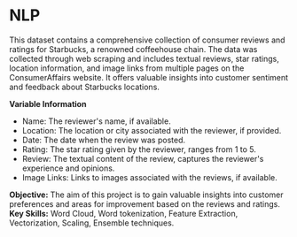 # NLP
This dataset contains a comprehensive collection of consumer reviews and ratings for Starbucks, a renowned coffeehouse chain. The data was collected through web scraping and includes textual reviews, star ratings, location information, and image links from multiple pages on the ConsumerAffairs website. It offers valuable insights into customer sentiment and feedback about Starbucks locations.

**Variable Information**
* Name: The reviewer's name, if available.
* Location: The location or city associated with the reviewer, if provided.
* Date: The date when the review was posted.
* Rating: The star rating given by the reviewer, ranges from 1 to 5.
* Review: The textual content of the review, captures the reviewer's experience and opinions.
* Image Links: Links to images associated with the reviews, if available.

**Objective:** The aim of this project is to gain valuable insights into customer preferences and areas for improvement based on the reviews and ratings.
**Key Skills:**  Word Cloud, Word tokenization, Feature Extraction, Vectorization, Scaling, Ensemble techniques.
